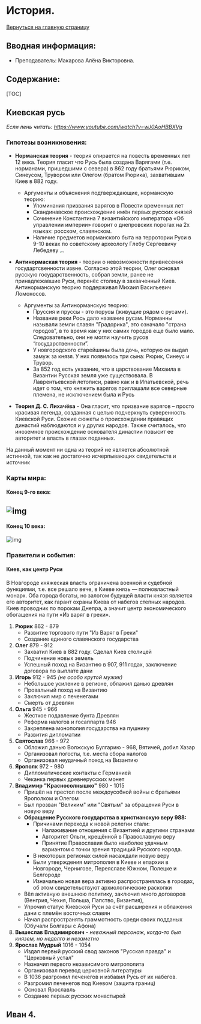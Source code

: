 # **История.**

[Вернуться на главную страницу](/)

## Вводная информация:

* Преподаватель: Макарова Алёна Викторовна.

## Содержание:

[TOC]



## **Киевская русь**

*Если лень читать: https://www.youtube.com/watch?v=wJ0AoHBBXVg*

### Гипотезы возникновения:

* **Норманская теория** - теория опирается на повесть временных лет 12 века. Теория гласит что Русь была создана Варягами (т.е. норманами, пришедшими с севера) в 862 году братьями Рюриком, Синеусом, Трувором или Олегом (братом Рюрика), захватившим Киев в 882 году.
  * Аргументы и объяснения подтверждающие, норманскую теорию:
    * Упоминания призвания варягов в Повести временных лет
    * Скандинавское происхождение имён первых русских князей
    * Сочинение Константина 7 византийского императора «Об управлении империи» говорит о днепровских порогах на 2х языках: росском, славянском.  
    * Наличие предметов норманского быта на терротории Руси в 9-10 веках по советскому археологу Глебу Сергеевичу Лебедеву <img src="https://upload.wikimedia.org/wikipedia/commons/thumb/6/64/Scandinavians_in_Rus%27_01.png/250px-Scandinavians_in_Rus%27_01.png" alt="img" style="zoom:25%;" />
* **Антинормаская теория** - теории о невозможности привнесения государтсвенности извне. Согласно этой теории, Олег основал русскую государственность, собрал земли, ранее не принадлежавшие Руси, перенёс столицу в захваченный Киев. Антинорманскую теорию поддерживал Михаил Васильевич Ломоносов.
  * Аргументы за Антинорманскую теорию:
    * Пруссия и пруссы - это порусы (живущие рядом с русами). 
    * Название реки Рось дало название русам. Норманны называли земли славян "Градорика", это означало "страна городов", в то время как у них самих городов еще было мало. Следовательно, они не могли научить русов “государственности”. 
    * У новгородского старейшины была дочь, которую он выдал замуж за князя. У них появилось три сына: Рюрик, Синеус и Трувор.
    * За 852 год есть указание, что в царствование Михаила в Византии Русская земля уже существовала. В Лаврентьевской летописи, равно как и в Ипатьевской, речь идет о том, что княжить варягов приглашали все северные племена, не исключением была и Русь

* **Теория Д. С. Лихачёва** - Она гласит, что призвание варягов – просто красивая легенда, созданная с целью подчеркнуть суверенность Киевской Руси.
  Схожие сюжеты о происхождении правящих династий наблюдаются и у других народов. Также считалось, что иноземное происхождение основателя династии повысит ее авторитет и власть в глазах поданных.

На данный момент ни одна из теорий не является абсолютной истинной, так как не достаточно исчерпывающих свидетельств и источник

### Карты мира:

#### Конец 9-го века:

## ![img](https://stihi.ru/pics/2013/08/26/8301.jpg) 

#### Конец 10 века:

![img](http://100knig.com/wp-content/uploads/2020/02/03.jpg)

### Правители и события:

#### Киев, как центр Руси

В Новгороде княжеская власть ограничена военной и судебной функциями, т.е. все решало вече, в Киеве князь — полновластный монарх. Оба города богаты, но залогом будущей власти князя является его авторитет, как гарант охраны Киева от набегов степных народов. Киев проводник по порокам Днепра, а значит центр экономического обогащения на пути «Из варяг в греки».

1. **Рюрик** 862 - 879
   * Развитие торгового пути "Из Варяг в Греки"
   * Создание единого славянского государства
2. **Олег** 879 - 912
   * Захватил Киев в 882 году. Сделал Киев столицей
   * Подчинение новых земель
   * Успешный поход на Византию в 907, 911 годах, заключение договора по выплате дани
3. **Игорь** 912 - 945 *(не особо крутой мужик)*
   * Небольшое усиление в регионе, облажил данью древлян
   * Провальный поход на Византию
   * Заключил мир с печенегами
   * Смерть от древлян
4. **Ольга** 945 - 966
   * Жесткое подавление бунта Древлян
   * Реформа налогов и госаппарта 946
   * Закреплена монополия государства на пушнину
   * Развития дипломатии
5. **Святослав** 966 - 972
   * Обложил данью Волжскую Булгарию - 968, Вятичей, добил Хазар
   * Организовал погосты, т.е. места сбора налогов
   * Организовал неудачный поход на Византию
6. **Ярополк** 972 - 980
   * Дипломатические контакты с Германией
   * Чеканка первых древнерусских монет
7. **Владимир** **"Красносолнышко"** 980 - 1015
   * Пришёл на престол после междоусобной войны с братьями Ярополком и Олегом
   * Был прозван "Великим" или "Святым" за обращения Руси в новую веру
   * **Обращение Русского государства в христианскую веру 988:**
     * Причинами перехода к новой релегии стали:
       * Налаживание отношения с Византией и другими странами
       * Авторитет Ольги, крещённой в Православную веру
       * Принятие Православия было наиболее удачным вариантом с точки зрения традиций Русского народа.
     * В некоторых регионах силой насаждали новую веру
     * Были утверждения митрополия в Киеве и епархии в Новгороде, Чернигове, Переяславе Южном, Полецке и Белгороде
     * Изначально новая вера активно распространялась в городах, об этом свидетельствуют архиологические раскопки
   * Вёл активную внешнюю политику, заключил много договоров (Венгрия, Чехия, Польша, Папство, Византия),
   * Упрочил статус Киевской Руси за счёт расширения и облажения дани с племён восточных славян
   * Начал распространять граммотность среди своих подданых (Обучали Болгары с Афона)
8. **Вышеслав** **Владимирович** - *неважный персонаж, когда-то был князем, но недолго и незаметно*
9. **Ярослав** **Мудрый** 1016 - 1054
   * Издал первый русский свод законов "Русская правда" и "Церковный устал"
   * Назначил первого независимого митрополита
   * Организовал перевод церковной литературы
   * В 1036 разгромил печенегов и избавил Русь от их набегов.
   * Разгромил печенегов под Киевом (защита границ)
   * Основал Ярославль
   * Создание первых русских монастырей

## Иван 4.

